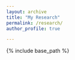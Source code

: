 ```yaml
---
layout: archive
title: "My Research"
permalink: /research/
author_profile: true

---
```


{% include base_path %}
